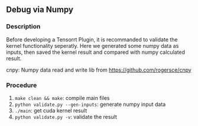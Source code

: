 ## Debug via Numpy

### Description

Before developing a Tensorrt Plugin, it is recommanded to validate the kernel functionality seperatly. Here we generated some numpy data as inputs, then saved the kernel result and compared with numpy calculated result.

cnpy: Numpy data read and write lib from https://github.com/rogersce/cnpy

### Procedure
1. `make clean && make`: compile main files  
2. `python validate.py --gen-inputs`: generate numpy input data  
3. `./main`: get cuda kernel result 
4. `python validate.py -v`: validate the result
